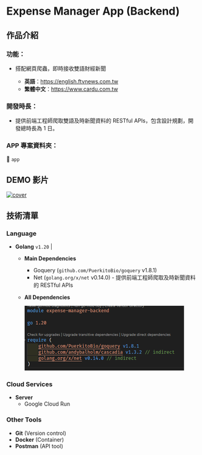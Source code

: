 # Expense Manager App (Backend)

## 作品介紹

### 功能：

- 搭配網頁爬蟲，即時接收雙語財經新聞

  - **英語**：https://english.ftvnews.com.tw
  - **繁體中文**：https://www.cardu.com.tw

### 開發時長：

- 提供前端工程師爬取雙語及時新聞資料的 RESTful APIs，包含設計規劃，開發總時長為 1 日。

### APP 專案資料夾：

:file_folder: `app`

## DEMO 影片

[![cover](https://github.com/YJZeng1120/expense_manager_demo/assets/84773273/83ef1951-94d4-432d-9fd6-bfef7c31dd51)](https://www.youtube.com/watch?v=V1HvQEdIZ74)

## 技術清單

### Language

- **Golang** `v1.20` |

  - **Main Dependencies**

    - Goquery (`github.com/PuerkitoBio/goquery` v1.8.1)
    - Net (`golang.org/x/net` v0.14.0) - 提供前端工程師爬取及時新聞資料的 RESTful APIs

  - **All Dependencies**

    ![All dependencies in backend system](screenshots/dependencies.png)

### Cloud Services

- **Server**
  - Google Cloud Run

### Other Tools

- **Git** (Version control)
- **Docker** (Container)
- **Postman** (API tool)
